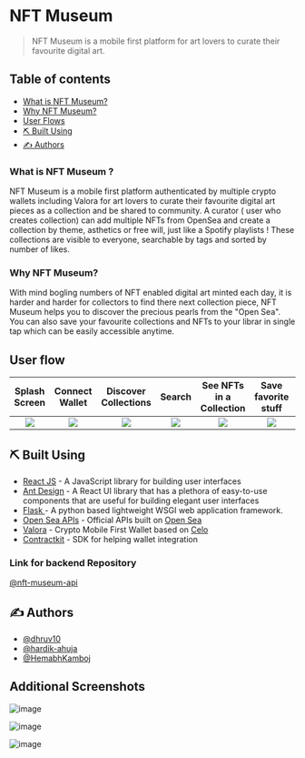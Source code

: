 NFT Museum
===


> NFT Museum is a mobile first platform for art lovers to curate their favourite digital art.

## Table of contents
- [What is  NFT Museum?](#what)
- [Why  NFT Museum?](#why)
- [User Flows](#user_flows)
- [⛏️ Built Using](#built_using)
- [✍️ Authors](#authors)


###  What is NFT Museum ? <a name = "what"></a>

NFT Museum is a mobile first platform authenticated by multiple crypto wallets including Valora for art lovers to curate their favourite digital art pieces as a collection and be shared to community. A curator ( user who creates collection) can add multiple NFTs from OpenSea and create a collection by theme, asthetics or free will, just like a Spotify playlists !
These collections are visible to everyone, searchable by tags and sorted by number of likes.

###  Why NFT Museum? <a name = "why"></a>

With mind bogling numbers of NFT enabled digital art minted each day, it is harder and harder for collectors to find there next collection piece, NFT Museum helps you to discover the precious pearls from the "Open Sea".
You can also save your favourite collections and NFTs to your librar in single tap which can be easily accessible anytime.

## User flow <a name = "user_flows"></a>

Splash Screen |  Connect Wallet |  Discover Collections | Search | See NFTs in a Collection | Save favorite stuff | Publish your own Collections
:-------------------------:|:-------------------------:|:-------------------------:|:-------------------------:|:-------------------------:|:-------------------------:| :-------------------------:|
![](https://user-images.githubusercontent.com/32517802/114796149-d0a04700-9dad-11eb-9ee2-fde847c8647a.png)  |  ![](https://user-images.githubusercontent.com/32517802/114796167-e150bd00-9dad-11eb-9b59-81dd67d5105d.png) | ![](https://user-images.githubusercontent.com/32517802/114797721-68536480-9db1-11eb-9c6a-6674af7df832.png) | ![](https://user-images.githubusercontent.com/32517802/114797730-70130900-9db1-11eb-8a84-cd5510f12ff6.png) | ![](https://user-images.githubusercontent.com/32517802/114797741-76a18080-9db1-11eb-9aed-05897fb6f667.png) | ![](https://user-images.githubusercontent.com/32517802/114797757-7d2ff800-9db1-11eb-8fb3-0bd3d3b42243.png) | ![](https://user-images.githubusercontent.com/32517802/114797797-9173f500-9db1-11eb-9764-962e58427895.png)

## ⛏️ Built Using <a name = "built_using"></a>

-   [React JS](https://reactjs.org/) - A JavaScript library for building user interfaces
-   [Ant Design](https://ant.design//) - A React UI library that has a plethora of easy-to-use components that are useful for building elegant user interfaces
-   [Flask ](https://palletsprojects.com/p/flask/) - A python based lightweight WSGI web application framework.
-   [Open Sea APIs](https://docs.opensea.io/reference) - Official APIs built on [Open Sea](https://https://opensea.io/)
-   [Valora](https://valoraapp.com/) - Crypto Mobile First Wallet based on [Celo](https://celo.org/)
-   [Contractkit](https://github.com/celo-tools/use-contractkit/) - SDK for helping wallet integration

### Link for backend Repository
[@nft-museum-api](https://github.com/HemabhKamboj/nft-museum-api)
## ✍️ Authors <a name = "authors"></a>
-   [@dhruv10](https://github.com/dhruv10)
-   [@hardik-ahuja](https://github.com/hardik-ahuja)
-   [@HemabhKamboj](https://github.com/HemabhKamboj)

## Additional Screenshots


![image](https://user-images.githubusercontent.com/32517802/114797773-84570600-9db1-11eb-8c59-753da79e474b.png)

![image](https://user-images.githubusercontent.com/32517802/114797786-8b7e1400-9db1-11eb-8c87-7e477bd55800.png)

![image](https://user-images.githubusercontent.com/32517802/114797811-99cc3000-9db1-11eb-8f43-352abe723451.png)
